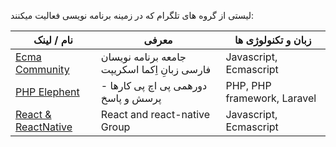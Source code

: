 لیستی از گروه های تلگرام که در زمینه برنامه نویسی فعالیت میکنند:

نام / لینک | معرفی | زبان و تکنولوژی ها
 --- | --- | ---
[Ecma Community](https://t.me/joinchat/BlYEGUQU_figrg60_yTujg) | جامعه برنامه نویسان فارسی زبانِ اِکما اسکریپت | Javascript, Ecmascript
[PHP Elephent](https://t.me/joinchat/BlYEGT9D614i8VhQW-N7SA) | دورهمی پی اچ پی کارها - پرسش و پاسخ | PHP, PHP framework, Laravel
[React & ReactNative](https://telegram.me/joinchat/D8jLp0D27irx4rjq2j88xw) | React and react-native Group | Javascript, Ecmascript
